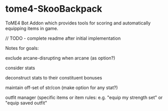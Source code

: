 # tome4-SkooBackpack
ToME4 Bot Addon which provides tools for scoring and automatically equipping items in game.

// TODO - complete readme after initial implementation

Notes for goals:

exclude arcane-disrupting when arcane (as option?)

consider stats

deconstruct stats to their constituent bonuses

maintain off-set of str/con (make option for any stat?)

outfit manager (specific items or item rules: e.g. "equip my strength set" or "equip saved outfit"
